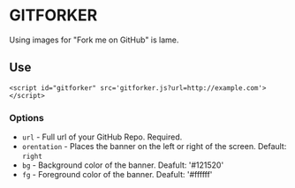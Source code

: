 # GITFORKER

Using images for "Fork me on GitHub" is lame.

## Use

    <script id="gitforker" src='gitforker.js?url=http://example.com'></script>

### Options

  - `url` -
    Full url of your GitHub Repo.
    Required.
  - `orentation` -
    Places the banner on the left or right of the screen.
    Default: `right`
  - `bg` -
    Background color of the banner.
    Deafult: '#121520'
  - `fg` -
    Foreground color of the banner.
    Deafult: '#ffffff'
